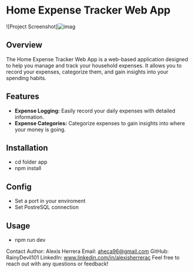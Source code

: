 # Home Expense Tracker Web App

![Project Screenshot]![imag](https://github.com/RainyDevil101/rnm-project-backend/assets/87914235/fae47692-5bb2-4430-bc1e-fed08db85286)

## Overview

The Home Expense Tracker Web App is a web-based application designed to help you manage and track your household expenses. It allows you to record your expenses, categorize them, and gain insights into your spending habits.

## Features

- **Expense Logging:** Easily record your daily expenses with detailed information.
- **Expense Categories:** Categorize expenses to gain insights into where your money is going.

## Installation

- cd folder app
- npm install

## Config

- Set a port in your enviroment
- Set PostreSQL connection

## Usage
- npm run dev


Contact
Author: Alexis Herrera
Email: aheca96@gmail.com
GitHub: RainyDevil101
LinkedIn: www.linkedin.com/in/alexisherrerac
Feel free to reach out with any questions or feedback!
